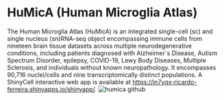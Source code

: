 # HuMicA (Human Microglia Atlas)

The Human Microglia Atlas (HuMicA) is an integrated single-cell (sc) and single nucleus (sn)RNA-seq object encompassing immune cells from nineteen brain tissue datasets across multiple neurodegenerative conditions, including patients diagnosed with Alzheimer´s Disease, Autism Spectrum Disorder, epilepsy, COVID-19, Lewy Body Diseases, Multiple Sclerosis, and individuals without known neuropathology. It encompasses 90,716 nuclei/cells and nine transcriptomically distinct populations. A ShinyCell interactive web app is available at https://in7yqx-ricardo-ferreira.shinyapps.io/shinyapp/. 
![humica github](https://github.com/RicardoMartins-Ferreira/HuMicA/assets/77279874/12d1e7fd-8f0c-4efa-b581-5b77512145df)






